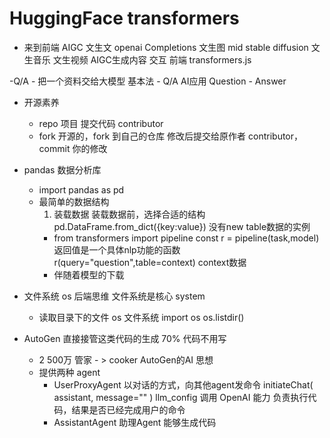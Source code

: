 # HuggingFace transformers

- 来到前端
    AIGC
    文生文 openai Completions
    文生图  mid stable diffusion
    文生音乐
    文生视频
    AIGC生成内容 交互 前端 transformers.js

-Q/A 
    - 把一个资料交给大模型 基本法
    - Q/A AI应用
        Question
    - Answer
- 开源素养
    - repo
        项目
        提交代码 contributor
    - fork
        开源的，fork 到自己的仓库
        修改后提交给原作者 contributor，commit 你的修改

- pandas 数据分析库
     - import pandas as pd
     - 最简单的数据结构
        1. 装载数据 装载数据前，选择合适的结构 pd.DataFrame.from_dict({key:value})
            没有new table数据的实例
        - from transformers import pipeline
            const r = pipeline(task,model) 返回值是一个具体nlp功能的函数
            r(query="question",table=context) context数据
        - 伴随着模型的下载

- 文件系统 os
    后端思维 文件系统是核心 system
    - 读取目录下的文件
        os 文件系统 
        import os 
        os.listdir()

- AutoGen 直接接管这类代码的生成 70% 代码不用写
    - 2 500万
        管家 - > cooker
        AutoGen的AI 思想
    - 提供两种 agent
        - UserProxyAgent
            以对话的方式，向其他agent发命令
            initiateChat(
                assistant,
                message=""
            )
            llm_config 调用 OpenAI 能力
                负责执行代码，结果是否已经完成用户的命令
        - AssistantAgent 助理Agent
            能够生成代码